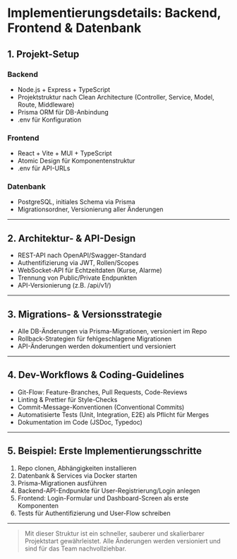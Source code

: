 # Implementierungsdetails: Backend, Frontend & Datenbank

## 1. Projekt-Setup

### Backend
- Node.js + Express + TypeScript
- Projektstruktur nach Clean Architecture (Controller, Service, Model, Route, Middleware)
- Prisma ORM für DB-Anbindung
- .env für Konfiguration

### Frontend
- React + Vite + MUI + TypeScript
- Atomic Design für Komponentenstruktur
- .env für API-URLs

### Datenbank
- PostgreSQL, initiales Schema via Prisma
- Migrationsordner, Versionierung aller Änderungen

---

## 2. Architektur- & API-Design
- REST-API nach OpenAPI/Swagger-Standard
- Authentifizierung via JWT, Rollen/Scopes
- WebSocket-API für Echtzeitdaten (Kurse, Alarme)
- Trennung von Public/Private Endpunkten
- API-Versionierung (z.B. /api/v1/)

---

## 3. Migrations- & Versionsstrategie
- Alle DB-Änderungen via Prisma-Migrationen, versioniert im Repo
- Rollback-Strategien für fehlgeschlagene Migrationen
- API-Änderungen werden dokumentiert und versioniert

---

## 4. Dev-Workflows & Coding-Guidelines
- Git-Flow: Feature-Branches, Pull Requests, Code-Reviews
- Linting & Prettier für Style-Checks
- Commit-Message-Konventionen (Conventional Commits)
- Automatisierte Tests (Unit, Integration, E2E) als Pflicht für Merges
- Dokumentation im Code (JSDoc, Typedoc)

---

## 5. Beispiel: Erste Implementierungsschritte
1. Repo clonen, Abhängigkeiten installieren
2. Datenbank & Services via Docker starten
3. Prisma-Migrationen ausführen
4. Backend-API-Endpunkte für User-Registrierung/Login anlegen
5. Frontend: Login-Formular und Dashboard-Screen als erste Komponenten
6. Tests für Authentifizierung und User-Flow schreiben

---

> Mit dieser Struktur ist ein schneller, sauberer und skalierbarer Projektstart gewährleistet. Alle Änderungen werden versioniert und sind für das Team nachvollziehbar.
